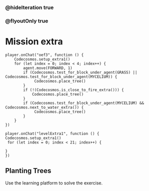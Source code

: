 ### @hideIteration true
### @flyoutOnly true
# Mission extra
```blocks
player.onChat("oef3", function () {
    Codecosmos.setup_extra1()
    for (let index = 0; index < 4; index++) {
        agent.move(FORWARD, 1)
        if (Codecosmos.test_for_block_under_agent(GRASS) || Codecosmos.test_for_block_under_agent(MYCELIUM)) {
             Codecosmos.place_tree()
        }
        if (!(Codecosmos.is_close_to_fire_extra())) {
            Codecosmos.place_tree()
        }
        if (Codecosmos.test_for_block_under_agent(MYCELIUM) && Codecosmos.next_to_water_extra()) {
             Codecosmos.place_tree()
        }
    }
})
```

```template
player.onChat("levelExtra1", function () {
Codecosmos.setup_extra1()
 for (let index = 0; index < 21; index++) {
      
}
})
```

## Planting Trees

Use the learning platform to solve the exercise.
